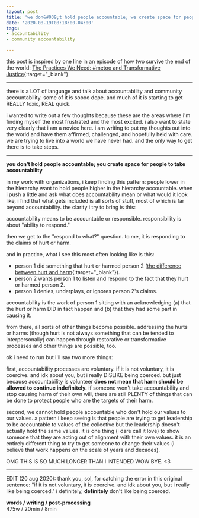 ```yaml
---
layout: post
title: 'we don&#039;t hold people accountable; we create space for people to take accountability'
date: '2020-08-19T08:18:00-04:00'
tags:
- accountability
- community accountability

--- 
```


this post is inspired by one line in an episode of how two survive the end of the world: [The Practices We Need: #metoo and Transformative Justice](https://www.stitcher.com/podcast/brown-sisters/how-to-survive-the-end-of-the-world/e/57118145){:target="_blank"}

---

there is a LOT of language and talk about accountability and community accountability. some of it is soooo dope. and much of it is starting to get REALLY toxic, REAL quick. 

i wanted to write out a few thoughts because these are the areas where i'm finding myself the most frustrated and the most excited. i also want to state very clearly that i am a novice here. i am writing to put my thoughts out into the world and have them affirmed, challenged, and hopefully held with care. we are trying to live into a world we have never had. and the only way to get there is to take steps. 

---

**you don't hold people accountable; you create space for people to take accountability**

in my work with organizations, i keep finding this pattern: people lower in the hierarchy want to hold people higher in the hierarchy accountable. when i push a little and ask what does accountability mean or what would it look like, i find that what gets included is all sorts of stuff, most of which is far beyond accountability. the clarity i try to bring is this:

accountability means to be accountable or responsible. responsibility is about "ability to respond." 

then we get to the "respond to what?" question. to me, it is responding to the claims of hurt or harm. 

and in practice, what i see this most often looking like is this: 

* person 1 did something that hurt or harmed person 2 ([the difference between hurt and harm](http://www.petewilson.tv/2012/03/29/the-difference-between-hurt-and-harm/){:target="_blank"}).
* person 2 wants person 1 to listen and respond to the fact that they hurt or harmed person 2. 
* person 1 denies, underplays, or ignores person 2's claims. 


accountability is the work of person 1 sitting with an acknowledging (a) that the hurt or harm DID in fact happen and (b) that they had some part in causing it. 

from there, all sorts of other things become possible. addressing the hurts or harms (though hurt is not always something that can be tended to interpersonally) can happen through restorative or transformative processes and other things are possible, too. 

ok i need to run but i'll say two more things:

first, accountability processes are voluntary. if it is not voluntary, it is coercive. and idk about you, but i really DISLIKE being coerced. but just because accountability is volunteer **does not mean that harm should be allowed to continue indefinitely.** if someone won't take accountability and stop causing harm of their own will, there are still PLENTY of things that can be done to protect people who are the targets of their harm. 

second, we cannot hold people accountable who don't hold our values to our values. a pattern i keep seeing is that people are trying to get leadership to be accountable to values of the collective but the leadership doesn't actually hold the same values. it is one thing (i dare call it love) to show someone that they are acting out of alignment with their own values. it is an entirely different thing to try to get someone to change their values (i believe that work happens on the scale of years and decades).

OMG THIS IS SO MUCH LONGER THAN I INTENDED WOW BYE. <3

---

EDIT (20 aug 2020): thank you, sol, for catching the error in this original sentence: "if it is not voluntary, it is coercive. and idk about you, but i really like being coerced." i definitely, **definitely** don't like being coerced.

<!-- {:target="_blank"} -->

<!-- hyperlink bank -->


<!-- &#042; = asterisk -->
<!-- &#039; = single quote '-->

**words / writing / post-processing**  
475w / 20min / 8min